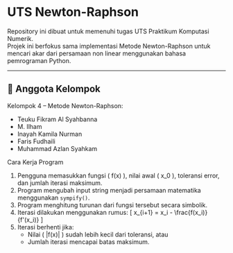 # UTS Newton-Raphson

Repository ini dibuat untuk memenuhi tugas UTS Praktikum Komputasi Numerik.  
Projek ini berfokus sama implementasi Metode Newton-Raphson untuk mencari akar dari persamaan non linear menggunakan bahasa pemrograman Python.

---

## 👥 Anggota Kelompok

Kelompok 4 – Metode Newton-Raphson:

- Teuku Fikram Al Syahbanna
- M. Ilham
- Inayah Kamila Nurman
- Faris Fudhaili
- Muhammad Azlan Syahkam

Cara Kerja Program
1. Pengguna memasukkan fungsi \( f(x) \), nilai awal \( x_0 \), toleransi error, dan jumlah iterasi maksimum.
2. Program mengubah input string menjadi persamaan matematika menggunakan `sympify()`.
3. Program menghitung turunan dari fungsi tersebut secara simbolik.
4. Iterasi dilakukan menggunakan rumus:
   \[
   x_{i+1} = x_i - \frac{f(x_i)}{f'(x_i)}
   \]
5. Iterasi berhenti jika:
   - Nilai \( |f(x)| \) sudah lebih kecil dari toleransi, atau  
   - Jumlah iterasi mencapai batas maksimum.

